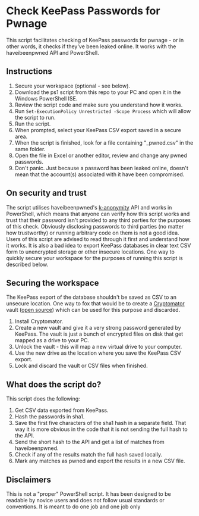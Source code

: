 # Check KeePass Passwords for Pwnage
This script facilitates checking of KeePass passwords for pwnage - or in other words, it checks if they've been leaked online. It works with the haveibeenpwned API and PowerShell.

## Instructions
1. Secure your workspace (optional - see below).
2. Download the ps1 script from this repo to your PC and open it in the Windows PowerShell ISE.
3. Review the script code and make sure you understand how it works.
4. Run `Set-ExecutionPolicy Unrestricted -Scope Process` which will allow the script to run.
5. Run the script.
6. When prompted, select your KeePass CSV export saved in a secure area.
7. When the script is finished, look for a file containing "_pwned.csv" in the same folder.
8. Open the file in Excel or another editor, review and change any pwned passwords.
9. Don't panic. Just because a password has been leaked online, doesn't mean that the account(s) associated with it have been compromised.

## On security and trust
The script utilises haveibeenpwned's [k-anonymity](https://blog.cloudflare.com/validating-leaked-passwords-with-k-anonymity/) API and works in PowerShell, which means that anyone can verify how this script works and trust that their password isn't provided to any third parties for the purposes of this check.
Obviously disclosing passwords to third parties (no matter how trustworthy) or running arbitrary code on them is not a good idea. Users of this script are advised to read through it first and understand how it works.
It is also a bad idea to export KeePass databases in clear text CSV form to unencrypted storage or other insecure locations. One way to quickly secure your workspace for the purposes of running this script is described below.

## Securing the workspace
The KeePass export of the database shouldn't be saved as CSV to an unsecure location. One way to fox that would be to create a [Cryptomator](https://cryptomator.org/) vault ([open source](https://github.com/cryptomator/cryptomator)) which can be used for this purpose and discarded.
1. Install Cryptomator.
2. Create a new vault and give it a very strong password generated by KeePass. The vault is just a bunch of encrypted files on disk that get mapped as a drive to your PC.
3. Unlock the vault - this will map a new virtual drive to your computer.
4. Use the new drive as the location where you save the KeePass CSV export.
5. Lock and discard the vault or CSV files when finished.

## What does the script do?
This script does the following:
1. Get CSV data exported from KeePass.
2. Hash the passwords in sha1.
3. Save the first five characters of the sha1 hash in a separate field. That way it is more obvious in the code that it is not sending the full hash to the API.
3. Send the short hash to the API and get a list of matches from haveibeenpwned.
4. Check if any of the results match the full hash saved locally.
5. Mark any matches as pwned and export the results in a new CSV file.

## Disclaimers
This is not a "proper" PowerShell script. It has been designed to be readable by novice users and does not follow usual standards or conventions. It is meant to do one job and one job only
